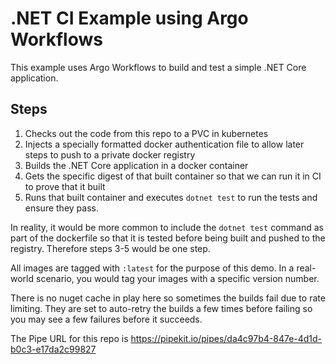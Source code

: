 # .NET CI Example using Argo Workflows

This example uses Argo Workflows to build and test a simple .NET Core application.

## Steps
1. Checks out the code from this repo to a PVC in kubernetes
2. Injects a specially formatted docker authentication file to allow later steps to push to a private docker registry
3. Builds the .NET Core application in a docker container
4. Gets the specific digest of that built container so that we can run it in CI to prove that it built
5. Runs that built container and executes `dotnet test` to run the tests and ensure they pass.

In reality, it would be more common to include the `dotnet test` command as part of the dockerfile so that it is tested before being built and pushed to the registry. Therefore steps 3-5 would be one step.

All images are tagged with `:latest` for the purpose of this demo. In a real-world scenario, you would tag your images with a specific version number.

There is no nuget cache in play here so sometimes the builds fail due to rate limiting. They are set to auto-retry the builds a few times before failing so you may see a few failures before it succeeds.

The Pipe URL for this repo is https://pipekit.io/pipes/da4c97b4-847e-4d1d-b0c3-e17da2c99827
